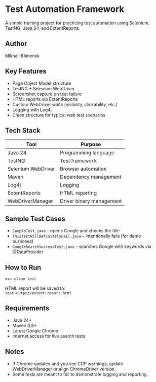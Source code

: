 # Test Automation Framework

A simple training project for practicing test automation using Selenium, TestNG, Java 24, and ExtentReports.

## Author  
Mikhail Klimenok

## Key Features  
- Page Object Model structure  
- TestNG + Selenium WebDriver  
- Screenshot capture on test failure  
- HTML reports via ExtentReports  
- Custom WebDriver waits (visibility, clickability, etc.)  
- Logging with Log4j  
- Clean structure for typical web test scenarios  

## Tech Stack  
| Tool               | Purpose                    |
|--------------------|----------------------------|
| Java 24            | Programming language       |
| TestNG             | Test framework             |
| Selenium WebDriver | Browser automation         |
| Maven              | Dependency management      |
| Log4j              | Logging                    |
| ExtentReports      | HTML reporting             |
| WebDriverManager   | Driver binary management   |

## Sample Test Cases  
- `SampleTest.java` – opens Google and checks the title  
- `ThisTestWillDefinitelyFail.java` – intentionally fails (for demo purposes)  
- `GoogleSearchSuccessTest.java` – searches Google with keywords via @DataProvider  

## How to Run  
```bash
mvn clean test
```

HTML report will be saved to:  
`test-output/extent-report.html`

## Requirements  
- Java 24+  
- Maven 3.8+  
- Latest Google Chrome  
- Internet access for live search tests

## Notes  
- If Chrome updates and you see CDP warnings, update WebDriverManager or align ChromeDriver version.  
- Some tests are meant to fail to demonstrate logging and reporting.